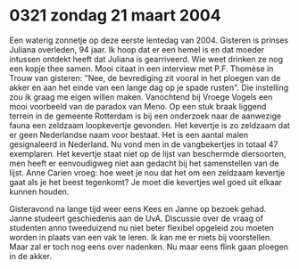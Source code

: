 # 0321 zondag 21 maart 2004
Een waterig zonnetje op deze eerste lentedag van 2004. Gisteren is prinses Juliana overleden, 94 jaar. Ik hoop dat er een hemel is en dat moeder intussen ontdekt heeft dat Juliana is gearriveerd. Wie weet drinken ze nog een kopje thee samen. Mooi citaat in een interview met P.F. Thomèse in Trouw van gisteren: "Nee, de bevrediging zit vooral in het ploegen van de akker en aan het einde van een lange dag op je spade rusten".  Die instelling zou ik graag me eigen willen maken. Vanochtend bij Vroege Vogels een mooi voorbeeld van de paradox van Meno. Op een stuk braak liggend terrein in de gemeente Rotterdam is bij een onderzoek naar de aanwezige fauna een zeldzaam loopkevertje gevonden. Het kevertje is zo zeldzaam dat er geen Nederlandse naam voor bestaat. Het is een aantal malen gesignaleerd in Nederland. Nu vond men in de vangbekertjes in totaal 47 exemplaren. Het kevertje staat niet op de lijst van beschermde diersoorten, men heeft er eenvoudigweg niet aan gedacht bij het samenstellen van de lijst. Anne Carien vroeg: hoe weet je nou dat het om een zeldzaam kevertje gaat als je het beest tegenkomt? Je moet die kevertjes wel goed uit elkaar kunnen houden.

Gisteravond na lange tijd weer eens Kees en Janne op bezoek gehad. Janne studeert geschiedenis aan de UvA. Discussie over de vraag of studenten anno tweeduizend nu niet beter flexibel opgeleid zou moeten worden in plaats van een vak te leren. Ik kan me er niets bij voorstellen. Maar zal er toch nog eens over nadenken. Nu maar eens flink gaan ploegen in de akker.